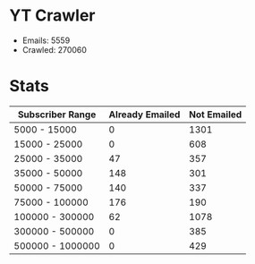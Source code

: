 # YT Crawler
- Emails: 5559
- Crawled: 270060

# Stats
| Subscriber Range  | Already Emailed | Not Emailed |
|-------|-------|-------|
| 5000 - 15000 | 0 | 1301 |
| 15000 - 25000 | 0 | 608 |
| 25000 - 35000 | 47 | 357 |
| 35000 - 50000 | 148 | 301 |
| 50000 - 75000 | 140 | 337 |
| 75000 - 100000 | 176 | 190 |
| 100000 - 300000 | 62 | 1078 |
| 300000 - 500000 | 0 | 385 |
| 500000 - 1000000 | 0 | 429 |
